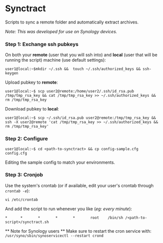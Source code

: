 # Synctract
Scripts to sync a remote folder and automatically extract archives.

*Note: This was developed for use on Synology devices.*

### Step 1: Exchange ssh pubkeys
On both your **remote** (user that you will ssh into) and **local** (user that will be running the script) machine (use default settings):
```
user1@local:~$mkdir ~/.ssh &&  touch ~/.ssh/authorized_keys && ssh-keygen
```
Upload pubkey to **remote**:
```
user1@local:~$ scp user2@remote:/home/user2/.ssh/id_rsa.pub /tmp/tmp_rsa_key && cat /tmp/tmp_rsa_key >> ~/.ssh/authorized_keys && rm /tmp/tmp_rsa_key
```
Download pubkey to **local**:
```
user1@local:~$ scp ~/.ssh/id_rsa.pub user2@remote:/tmp/tmp_rsa_key && ssh -X user2@remote 'cat /tmp/tmp_rsa_key >> ~/.ssh/authorized_keys && rm /tmp/tmp_rsa_key'
```
### Step 2: Configure
```
user1@local:~$ cd <path-to-synctract> && cp config-sample.cfg config.cfg
```
Editing the sample config to match your environments.

### Step 3: Cronjob

Use the system's crontab (or if available, edit your user's crontab through *`crontab -e`*):
```
vi /etc/crontab
```
And add the script to run whenever you like (*eg: every minute*):
```
*      *       *       *       *       root    /bin/sh /<path-to-script>/synctract.sh
```
** Note for Synology users **
Make sure to restart the cron service with: `/usr/syno/sbin/synoservicectl --restart crond`